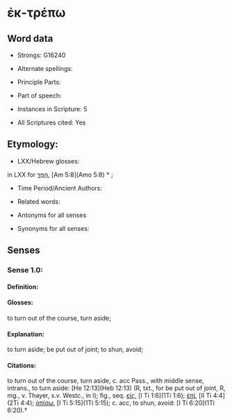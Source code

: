 # ἐκ-τρέπω 

<!-- Status: S2=NeedsEdits -->
<!-- Lexica used for edits:   -->

## Word data

* Strongs: G16240

* Alternate spellings:



* Principle Parts: 


* Part of speech: 


* Instances in Scripture: 5

* All Scriptures cited: Yes

## Etymology: 


* LXX/Hebrew glosses: 

in LXX for [הָפַךְ](//en-uhl/H2015), [Am 5:8](Amo 5:8) * ; 

* Time Period/Ancient Authors: 


* Related words: 

* Antonyms for all senses

* Synonyms for all senses: 


## Senses 


### Sense  1.0: 

#### Definition: 

#### Glosses: 

to turn out of the course, turn aside; 

#### Explanation: 

to turn aside; 
be put out of joint; 
to shun, avoid; 

#### Citations: 

to turn out of the course, turn aside, c. acc Pass., with middle sense, intrans., to turn aside: [He 12:13](Heb 12:13) (R, txt., for be put out of joint, R, mg., v. Thayer, s.v. Westc., in l); fig., seq. [εἰς](), [I Ti 1:6](1Ti 1:6); [ἐπί](), [II Ti 4:4](2Ti 4:4); [ὀπίσω](), [I Ti 5:15](1Ti 5:15); c. acc, to shun, avoid: [I Ti 6:20](1Ti 6:20).†
